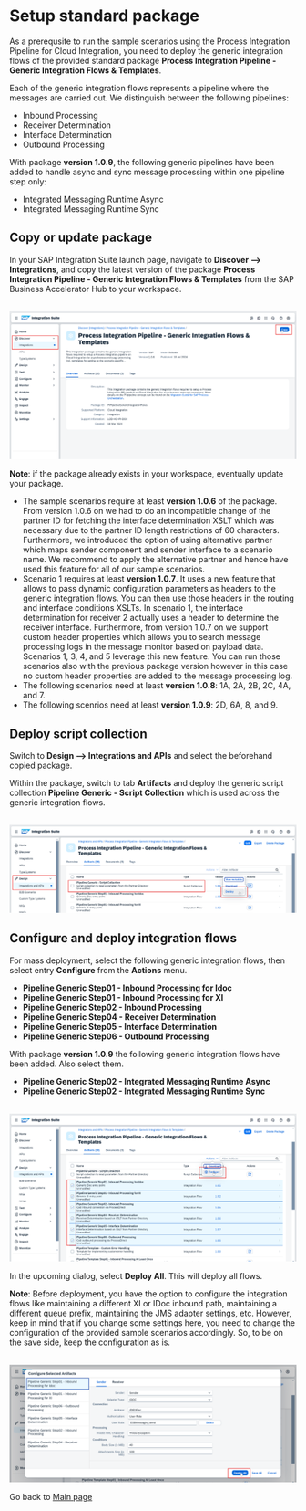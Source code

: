 # Setup standard package

As a prerequsite to run the sample scenarios using the Process Integration Pipeline for Cloud Integration, you need to deploy the generic integration flows of the provided standard package **Process Integration Pipeline - Generic Integration Flows & Templates**.

Each of the generic integration flows represents a pipeline where the messages are carried out. We distinguish between the following pipelines:
- Inbound Processing
- Receiver Determination
- Interface Determination
- Outbound Processing

With package **version 1.0.9**, the following generic pipelines have been added to handle async and sync message processing within one pipeline step only:
- Integrated Messaging Runtime Async
- Integrated Messaging Runtime Sync

## Copy or update package

In your SAP Integration Suite launch page, navigate to **Discover --> Integrations**, and copy the latest version of the package **Process Integration Pipeline - Generic Integration Flows & Templates** from the SAP Business Accelerator Hub to your workspace.

<br>![](/images/02_01_StandardPackage.png)

**Note**: if the package already exists in your workspace, eventually update your package.
- The sample scenarios require at least **version 1.0.6** of the package.
From version 1.0.6 on we had to do an incompatible change of the partner ID for fetching the interface determination XSLT which was necessary due to the partner ID length restrictions of 60 characters.
Furthermore, we introduced the option of using alternative partner which maps sender component and sender interface to a scenario name. We recommend to apply the alternative partner and hence have used this feature for all of our sample scenarios.
- Scenario 1 requires at least **version 1.0.7**. It uses a new feature that allows to pass dynamic configuration parameters as headers to the generic integration flows. You can then use those headers in the routing and interface conditions XSLTs. In scenario 1, the interface determination for receiver 2 actually uses a header to determine the receiver interface. Furthermore, from version 1.0.7 on we support custom header properties which allows you to search message processing logs in the message monitor based on payload data. Scenarios 1, 3, 4, and 5 leverage this new feature. You can run those scenarios also with the previous package version however in this case no custom header properties are added to the message processing log.
- The following scenarios need at least **version 1.0.8**: 1A, 2A, 2B, 2C, 4A, and 7.
- The following scenrios need at least **version 1.0.9**: 2D, 6A, 8, and 9.

## Deploy script collection

Switch to **Design --> Integrations and APIs** and select the beforehand copied package.

Within the package, switch to tab **Artifacts** and deploy the generic script collection **Pipeline Generic - Script Collection** which is used across the generic integration flows.

<br>![](/images/02_02_DeployScript.png)

## Configure and deploy integration flows

For mass deployment, select the following generic integration flows, then select entry **Configure** from the **Actions** menu.

- **Pipeline Generic Step01 - Inbound Processing for Idoc**
- **Pipeline Generic Step01 - Inbound Processing for XI**
- **Pipeline Generic Step02 - Inbound Processing**
- **Pipeline Generic Step04 - Receiver Determination**
- **Pipeline Generic Step05 - Interface Determination**
- **Pipeline Generic Step06 - Outbound Processing**

With package **version 1.0.9** the following generic integration flows have been added. Also select them.

- **Pipeline Generic Step02 - Integrated Messaging Runtime Async**
- **Pipeline Generic Step02 - Integrated Messaging Runtime Sync**

<br>![](/images/02_03_Configure.png)

In the upcoming dialog, select **Deploy All**. This will deploy all flows.

**Note**: Before deployment, you have the option to configure the integration flows like maintaining a different XI or IDoc inbound path, maintaining a different queue prefix, maintaining the JMS adapter settings, etc. However, keep in mind that if you change some settings here, you need to change the configuration of the provided sample scenarios accordingly. So, to be on the save side, keep the configuration as is.

<br>![](/images/02_04_DeployAll.png)

Go back to [Main page](../../README.md)
